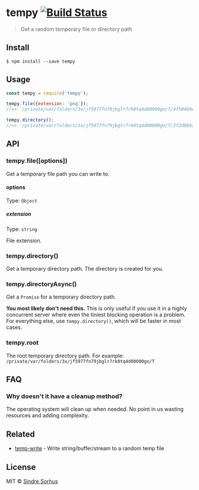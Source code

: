 # tempy [![Build Status](https://travis-ci.org/sindresorhus/tempy.svg?branch=master)](https://travis-ci.org/sindresorhus/tempy)

> Get a random temporary file or directory path


## Install

```
$ npm install --save tempy
```


## Usage

```js
const tempy = require('tempy');

tempy.file({extension: 'png'});
//=> '/private/var/folders/3x/jf5977fn79jbglr7rk0tq4d00000gn/T/4f504b9edb5ba0e89451617bf9f971dd.png'

tempy.directory();
//=> '/private/var/folders/3x/jf5977fn79jbglr7rk0tq4d00000gn/T/2f3d094aec2cb1b93bb0f4cffce5ebd6'
```


## API

### tempy.file([options])

Get a temporary file path you can write to.

#### options

Type: `Object`

##### extension

Type: `string`

File extension.

### tempy.directory()

Get a temporary directory path. The directory is created for you.

### tempy.directoryAsync()

Get a `Promise` for a temporary directory path.

**You most likely don't need this.** This is only useful if you use it in a highly concurrent server where even the tiniest blocking operation is a problem. For everything else, use `tempy.directory()`, which will be faster in most cases.

### tempy.root

The root temporary directory path. For example: `/private/var/folders/3x/jf5977fn79jbglr7rk0tq4d00000gn/T`


## FAQ

### Why doesn't it have a cleanup method?

The operating system will clean up when needed. No point in us wasting resources and adding complexity.


## Related

- [temp-write](https://github.com/sindresorhus/temp-write) - Write string/buffer/stream to a random temp file


## License

MIT © [Sindre Sorhus](https://sindresorhus.com)
